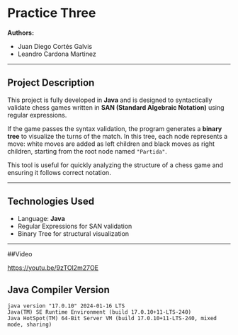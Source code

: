 # Practice Three

**Authors:**  
- Juan Diego Cortés Galvis  
- Leandro Cardona Martinez  

---

## Project Description

This project is fully developed in **Java** and is designed to syntactically validate chess games written in **SAN (Standard Algebraic Notation)** using regular expressions.

If the game passes the syntax validation, the program generates a **binary tree** to visualize the turns of the match. In this tree, each node represents a move: white moves are added as left children and black moves as right children, starting from the root node named `"Partida"`.

This tool is useful for quickly analyzing the structure of a chess game and ensuring it follows correct notation.

---

## Technologies Used

- Language: **Java**
- Regular Expressions for SAN validation
- Binary Tree for structural visualization

---
##Video 

https://youtu.be/9zTOl2m27OE

## Java Compiler Version

```text
java version "17.0.10" 2024-01-16 LTS  
Java(TM) SE Runtime Environment (build 17.0.10+11-LTS-240)  
Java HotSpot(TM) 64-Bit Server VM (build 17.0.10+11-LTS-240, mixed mode, sharing)

